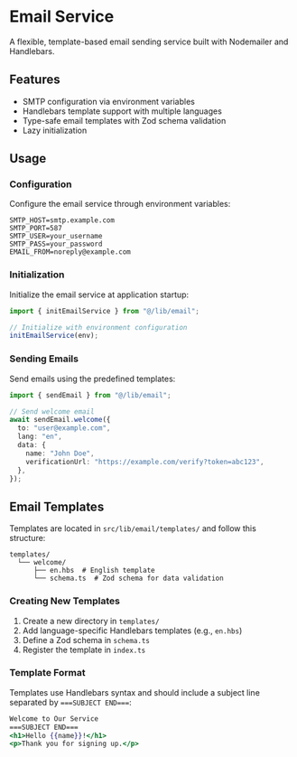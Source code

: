 # Email Service

A flexible, template-based email sending service built with Nodemailer and Handlebars.

## Features

- SMTP configuration via environment variables
- Handlebars template support with multiple languages
- Type-safe email templates with Zod schema validation
- Lazy initialization

## Usage

### Configuration

Configure the email service through environment variables:

```
SMTP_HOST=smtp.example.com
SMTP_PORT=587
SMTP_USER=your_username
SMTP_PASS=your_password
EMAIL_FROM=noreply@example.com
```

### Initialization

Initialize the email service at application startup:

```typescript
import { initEmailService } from "@/lib/email";

// Initialize with environment configuration
initEmailService(env);
```

### Sending Emails

Send emails using the predefined templates:

```typescript
import { sendEmail } from "@/lib/email";

// Send welcome email
await sendEmail.welcome({
  to: "user@example.com",
  lang: "en",
  data: {
    name: "John Doe",
    verificationUrl: "https://example.com/verify?token=abc123",
  },
});
```

## Email Templates

Templates are located in `src/lib/email/templates/` and follow this structure:

```
templates/
  └── welcome/
      ├── en.hbs  # English template
      └── schema.ts  # Zod schema for data validation
```

### Creating New Templates

1. Create a new directory in `templates/`
2. Add language-specific Handlebars templates (e.g., `en.hbs`)
3. Define a Zod schema in `schema.ts`
4. Register the template in `index.ts`

### Template Format

Templates use Handlebars syntax and should include a subject line separated by `===SUBJECT END===`:

```handlebars
Welcome to Our Service
===SUBJECT END===
<h1>Hello {{name}}!</h1>
<p>Thank you for signing up.</p>
```
